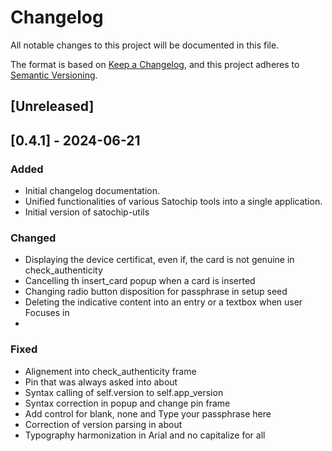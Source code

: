 # Changelog

All notable changes to this project will be documented in this file.

The format is based on [Keep a Changelog](https://keepachangelog.com/en/1.0.0/), and this project adheres to [Semantic Versioning](https://semver.org/spec/v2.0.0.html).

## [Unreleased]

## [0.4.1] - 2024-06-21

### Added
- Initial changelog documentation.
- Unified functionalities of various Satochip tools into a single application.
- Initial version of satochip-utils

### Changed
- Displaying the device certificat, even if, the card is not genuine in check_authenticity
- Cancelling th insert_card popup when a card is inserted
- Changing radio button disposition for passphrase in setup seed
- Deleting the indicative content into an entry or a textbox when user Focuses in
- 

### Fixed
- Alignement into check_authenticity frame
- Pin that was always asked into about
- Syntax calling of self.version to self.app_version
- Syntax correction in popup and change pin frame
- Add control for blank, none and Type your passphrase here
- Correction of version parsing in about
- Typography harmonization in Arial and no capitalize for all

